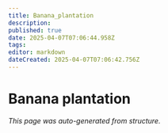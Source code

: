 ```yaml
---
title: Banana_plantation
description: 
published: true
date: 2025-04-07T07:06:44.958Z
tags: 
editor: markdown
dateCreated: 2025-04-07T07:06:42.756Z
---
```


# Banana plantation

*This page was auto-generated from structure.*